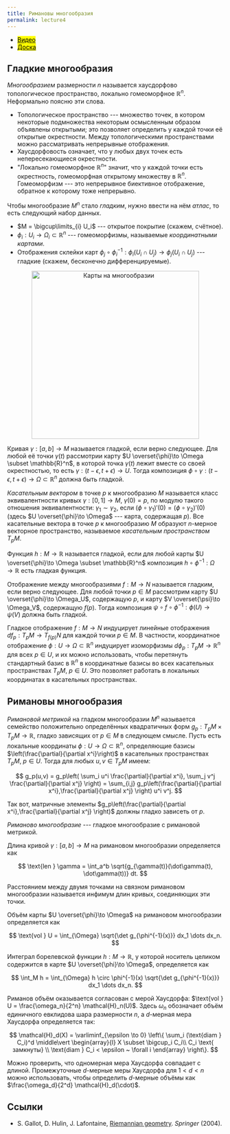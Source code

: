 ```yaml
---
title: Римановы многообразия
permalink: lecture4
---
```


+ [<mark>Видео</mark>](https://drive.google.com/file/d/14-M0MjPIZhafeg2Mxr_fHQLFfuNyqjtI/view?usp=sharing)
+ [<mark>Доска</mark>]({{site.baseurl}}/whiteboard/lec4.pdf)


## Гладкие многообразия

_Многообразием_ размерности $n$ называется хаусдорфово топологическое пространство, локально гомеоморфное $\mathbb{R}^n$. Неформально поясню эти слова.

+ Топологическое пространство --- множество точек, в котором некоторые подмножества некоторым осмысленным образом объявлены открытыми; это позволяет определить у каждой точки её открытые окрестности. Между топологическими пространствами можно рассматривать непрерывные отображения. 
+ Хаусдорфовость означает, что у любых двух точек есть непересекающиеся окрестности.
+ "Локально гомеоморфное $\mathbb{R}^n$" значит, что у каждой точки есть окрестность, гомеоморфная открытому множеству в $\mathbb{R}^n$. Гомеоморфизм --- это непрерывное биективное отображение, обратное к которому тоже непрерывно.

Чтобы многообразие $M^n$ стало _гладким_, нужно ввести на нём _атлас_, то есть следующий набор данных.

+ $M = \bigcup\limits_{i} U_i$ --- открытое покрытие (скажем, счётное).
+ $\phi_i : U_i \to \Omega_i \subset \mathbb{R}^n$ --- гомеоморфизмы, называемые _координатными картами_.
+ Отображения склейки карт $\phi_j \circ \phi_i^{-1} : \phi_i(U_i \cap U_j) \to \phi_j(U_i \cap U_j)$ --- гладкие (скажем, бесконечно дифференцируемые).

<p align="center">
<img src="{{site.baseurl}}/images/lec4man.jpg" alt="Карты на многообразии" title="Рисунок:  Zuoqin Wang" width="390"> 
</p>

Кривая $\gamma : [a,b] \to M$ называется гладкой, если верно следующее. Для любой её точки $\gamma(t)$ рассмотрии карту $U \overset{\phi}\to \Omega \subset \mathbb{R}^n$, в которой точка $\gamma(t)$ лежит вместе со своей окрестностью, то есть $\gamma : (t-\epsilon, t+\epsilon) \to U$. Тогда композиция $\phi \circ \gamma: (t-\epsilon, t+\epsilon) \to \Omega \subset \mathbb{R}^n$ должна быть гладкой.

_Касательным вектором_ в точке $p$ к многообразию $M$ называется класс эквивалентности кривых $\gamma: [0,1] \to M$, $\gamma(0) = p$, по модулю такого отношения эквивалентности: $\gamma_1 \sim \gamma_2$, если $(\phi \circ \gamma_1)'(0) = (\phi \circ \gamma_2)'(0)$ (здесь $U \overset{\phi}\to \Omega$ --- карта, содержащая $p$). Все касательные вектора в точке $p$ к многообразию $M$ образуют $n$-мерное векторное пространство, называемое _касательным пространством_ $T_pM$.

Функция $h: M \to \mathbb{R}$ называется гладкой, если для любой карты $U \overset{\phi}\to \Omega \subset \mathbb{R}^n$ композиция $h \circ \phi^{-1} : \Omega \to \mathbb{R}$ есть гладкая функция.

Отображение между многообразиями $f : M \to N$ называется гладким, если верно следующее. Для любой точки $p \in M$ рассмотрим карту $U \overset{\phi}\to \Omega_U$, содержащую $p$, и карту $V \overset{\psi}\to \Omega_V$, содержащую $f(p)$. Тогда композиция $\psi \circ f \circ \phi^{-1}: \phi(U) \to \psi(V)$ должна быть гладкой.

Гладкое отображение $f : M \to N$ индуцирует линейные отображения $df_p : T_pM \to T_{f(p)}N$ для каждой точки $p \in M$. В частности, координатное отображение $\phi : U \to \Omega \subset \mathbb{R}^n$ индуцирует изоморфизмы $d\phi_p : T_pM \to \mathbb{R}^n$ для всех $p \in U$, и их можно использовать, чтобы перетянуть стандартный базис в $\mathbb{R}^n$ в координатные базисы во всех касательных пространствах $T_pM$, $p \in U$. Это позволяет работать в локальных координатах в касательных пространствах.

## Римановы многообразия

_Римановой метрикой_ на гладком многообразии $M^n$ называется семейство положительно определённых квадратичных форм $g_p : T_pM \times T_pM \to \mathbb{R}$, гладко зависящих от $p \in M$ в следующем смысле. Пусть есть локальные координаты $\phi : U \to \Omega \subset \mathbb{R}^n$, определяющие базисы $\left(\frac{\partial}{\partial x^i}\right)$ в касательных пространствах $T_pM$, $p \in U$. Тогда для любых $u,v \in T_pM$ имеем:

$$
g_p(u,v) = g_p\left( \sum_i u^i \frac{\partial}{\partial x^i}, \sum_j v^j \frac{\partial}{\partial x^j} \right) = \sum_{i,j} g_p\left(\frac{\partial}{\partial x^i},\frac{\partial}{\partial x^j} \right) u^i v^j.
$$

Так вот, матричные элементы $g_p\left(\frac{\partial}{\partial x^i},\frac{\partial}{\partial x^j} \right)$ должны гладко зависеть от $p$.

_Риманово многообразие_ --- гладкое многообразие с римановой метрикой.

Длина кривой $\gamma : [a,b] \to M$ на римановом многообразии определяется как

$$
\text{len } \gamma = \int_a^b \sqrt{g_{\gamma(t)}(\dot\gamma(t), \dot\gamma(t))} dt.
$$

Расстоянием между двумя точками на связном римановом многообразии называется инфимум длин кривых, соединяющих эти точки. 

Объём карты $U \overset{\phi}\to \Omega$ на римановом многообразии определяется как

$$
\text{vol } U = \int_{\Omega} \sqrt{\det g_{\phi^{-1}(x)}} dx_1 \dots dx_n.
$$

Интеграл борелевской функции $h: M \to \mathbb{R}$, у которой носитель целиком содержится в карте $U \overset{\phi}\to \Omega$, определяется как

$$
\int_M h = \int_{\Omega} h \circ \phi^{-1}(x) \sqrt{\det g_{\phi^{-1}(x)}} dx_1 \dots dx_n.
$$

Риманов объём оказывается согласован с мерой Хаусдорфа: $\text{vol } U = \frac{\omega_n}{2^n} \mathcal{H}_n(U)$. Здесь $\omega_n$ обозначает объём единичного евклидова шара размерности $n$, а $d$-мерная мера Хаусдорфа определяется так: 

$$
\mathcal{H}_d(X) =  \varliminf_{\epsilon \to 0} \left\{ \sum_i (\text{diam } C_i)^d \middle\vert 
\begin{array}{l}
 X \subset \bigcup_i C_i\\
 C_i \text{ замкнуты} \\
 \text{diam } C_i < \epsilon ~ \forall i
\end{array} \right\}.
$$

Можно проверить, что одномерная мера Хаусдорфа совпадает с длиной. Промежуточные $d$-мерные меры Хаусдорфа для $1 < d < n$ можно использовать, чтобы определить $d$-мерные объёмы как $\frac{\omega_d}{2^d} \mathcal{H}_d(\cdot)$.


## Cсылки
+ S. Gallot, D. Hulin, J. Lafontaine, [Riemannian geometry](https://link.springer.com/book/10.1007/978-3-642-18855-8). _Springer_ (2004).